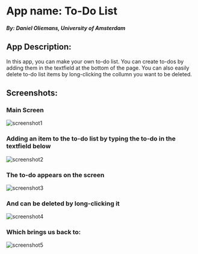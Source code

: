 # App name: To-Do List
##### By: Daniel Oliemans, University of Amsterdam

## App Description:

In this app, you can make your own to-do list. You can create to-dos by adding them in the textfield at the bottom of the page.
You can also easily delete to-do list items by long-clicking the collumn you want to be deleted.

## Screenshots:

### Main Screen

![screenshot1](https://i.gyazo.com/d8fb6a74109623f93b77458c0a32c558.png)

### Adding an item to the to-do list by typing the to-do in the textfield below

![screenshot2](https://i.gyazo.com/5e31f01ad6946b7c8af389944ed400f5.png)

### The to-do appears on the screen

![screenshot3](https://i.gyazo.com/70f999e768ed710728a12c564d69299f.png)

### And can be deleted by long-clicking it

![screenshot4](https://i.gyazo.com/68e5b11039cf92a9486864208a484a45.png)

### Which brings us back to:

![screenshot5](https://i.gyazo.com/d8fb6a74109623f93b77458c0a32c558.png)
